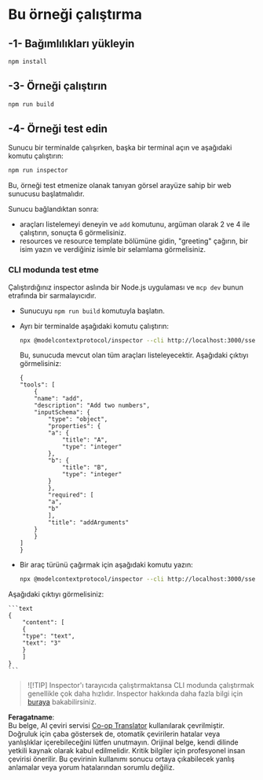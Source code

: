 <!--
CO_OP_TRANSLATOR_METADATA:
{
  "original_hash": "7fab17bf59e2eb82a5aeef03ad977d31",
  "translation_date": "2025-07-13T20:20:22+00:00",
  "source_file": "03-GettingStarted/05-sse-server/solution/typescript/README.md",
  "language_code": "tr"
}
-->
# Bu örneği çalıştırma

## -1- Bağımlılıkları yükleyin

```bash
npm install
```

## -3- Örneği çalıştırın

```bash
npm run build
```

## -4- Örneği test edin

Sunucu bir terminalde çalışırken, başka bir terminal açın ve aşağıdaki komutu çalıştırın:

```bash
npm run inspector
```

Bu, örneği test etmenize olanak tanıyan görsel arayüze sahip bir web sunucusu başlatmalıdır.

Sunucu bağlandıktan sonra:

- araçları listelemeyi deneyin ve `add` komutunu, argüman olarak 2 ve 4 ile çalıştırın, sonuçta 6 görmelisiniz.
- resources ve resource template bölümüne gidin, "greeting" çağırın, bir isim yazın ve verdiğiniz isimle bir selamlama görmelisiniz.

### CLI modunda test etme

Çalıştırdığınız inspector aslında bir Node.js uygulaması ve `mcp dev` bunun etrafında bir sarmalayıcıdır.

- Sunucuyu `npm run build` komutuyla başlatın.

- Ayrı bir terminalde aşağıdaki komutu çalıştırın:

    ```bash
    npx @modelcontextprotocol/inspector --cli http://localhost:3000/sse --method tools/list
    ```

    Bu, sunucuda mevcut olan tüm araçları listeleyecektir. Aşağıdaki çıktıyı görmelisiniz:

    ```text
    {
    "tools": [
        {
        "name": "add",
        "description": "Add two numbers",
        "inputSchema": {
            "type": "object",
            "properties": {
            "a": {
                "title": "A",
                "type": "integer"
            },
            "b": {
                "title": "B",
                "type": "integer"
            }
            },
            "required": [
            "a",
            "b"
            ],
            "title": "addArguments"
        }
        }
    ]
    }
    ```

- Bir araç türünü çağırmak için aşağıdaki komutu yazın:

    ```bash
    npx @modelcontextprotocol/inspector --cli http://localhost:3000/sse --method tools/call --tool-name add --tool-arg a=1 --tool-arg b=2
    ```

Aşağıdaki çıktıyı görmelisiniz:

    ```text
    {
        "content": [
        {
        "type": "text",
        "text": "3"
        }
        ]
    }
    ```

> ![!TIP]
> Inspector'ı tarayıcıda çalıştırmaktansa CLI modunda çalıştırmak genellikle çok daha hızlıdır.
> Inspector hakkında daha fazla bilgi için [buraya](https://github.com/modelcontextprotocol/inspector) bakabilirsiniz.

**Feragatname**:  
Bu belge, AI çeviri servisi [Co-op Translator](https://github.com/Azure/co-op-translator) kullanılarak çevrilmiştir. Doğruluk için çaba göstersek de, otomatik çevirilerin hatalar veya yanlışlıklar içerebileceğini lütfen unutmayın. Orijinal belge, kendi dilinde yetkili kaynak olarak kabul edilmelidir. Kritik bilgiler için profesyonel insan çevirisi önerilir. Bu çevirinin kullanımı sonucu ortaya çıkabilecek yanlış anlamalar veya yorum hatalarından sorumlu değiliz.